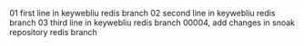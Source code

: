 01 first line in keywebliu redis branch
02 second line in keywebliu redis branch
03 third line in keywebliu redis branch
00004, add changes in snoak repository redis branch

